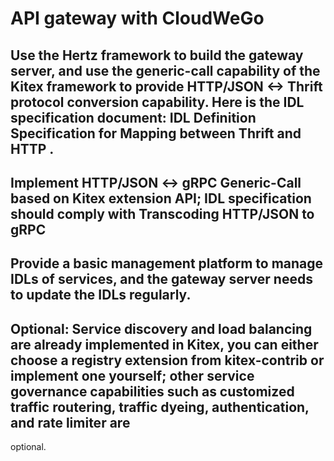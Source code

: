 # API gateway with CloudWeGo

## Use the Hertz framework to build the gateway server, and use the generic-call capability of the Kitex framework to provide HTTP/JSON <-> Thrift protocol conversion capability. Here is the IDL specification document: IDL Definition Specification for Mapping between Thrift and HTTP .

## Implement HTTP/JSON <-> gRPC Generic-Call based on Kitex extension API; IDL specification should comply with Transcoding HTTP/JSON to gRPC

## Provide a basic management platform to manage IDLs of services, and the gateway server needs to update the IDLs regularly.

## Optional: Service discovery and load balancing are already implemented in Kitex, you can either choose a registry extension from kitex-contrib or implement one yourself; other service governance capabilities such as customized traffic routering, traffic dyeing, authentication, and rate limiter are 
optional.
